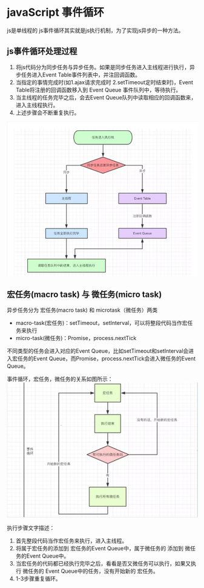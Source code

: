 # javaScript 事件循环
js是单线程的
js事件循环其实就是js执行机制，为了实现js异步的一种方法。



## js事件循环处理过程
1. 将js代码分为同步任务与异步任务。如果是同步任务进入主线程进行执行，异步任务进入Event Table事件列表中，并注回调函数。
2. 当指定的事情完成时(如1.ajax请求完成时 2.setTimeout定时结束时)，Event Table将注册的回调函数移入到 Event Queue 事件队列中，等待执行。
3. 当主线程的任务完毕之后，会去Event Queue队列中读取相应的回调函数来，进入主线程执行。
4. 上述步骤会不断重复执行。

![avatar](./images/event_loop.png)


## 宏任务(macro task) 与 微任务(micro task)
异步任务分为 宏任务(macro task) 和 microtask（微任务）两类

- macro-task(宏任务)：setTimeout，setInterval，可以将整段代码当作宏任务来执行
- micro-task(微任务)：Promise，process.nextTick

不同类型的任务会进入对应的Event Queue，比如setTimeout和setInterval会进入宏任务的Event Queue，而Promise，process.nextTick会进入微任务的Event Queue。

事件循环，宏任务，微任务的关系如图所示：
![avatar](./images/macro_task.png)


执行步骤文字描述：
1. 首先整段代码当作宏任务来执行，进入主线程。
2. 将属于宏任务的添加到 宏任务的Event Queue中，属于微任务的 添加到 微任务的Event Queue中。
3. 当宏任务的代码都已经执行完毕之后，看看是否又微任务可以执行，如果又执行 微任务的 Event Queue中的任务，没有开始新的 宏任务。
4. 1-3步骤重复循环。



